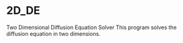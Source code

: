 # 2D_DE
Two Dimensional Diffusion Equation Solver
This program solves the diffusion equation in two dimensions.
